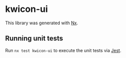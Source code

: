# kwicon-ui

This library was generated with [Nx](https://nx.dev).

## Running unit tests

Run `nx test kwicon-ui` to execute the unit tests via [Jest](https://jestjs.io).
